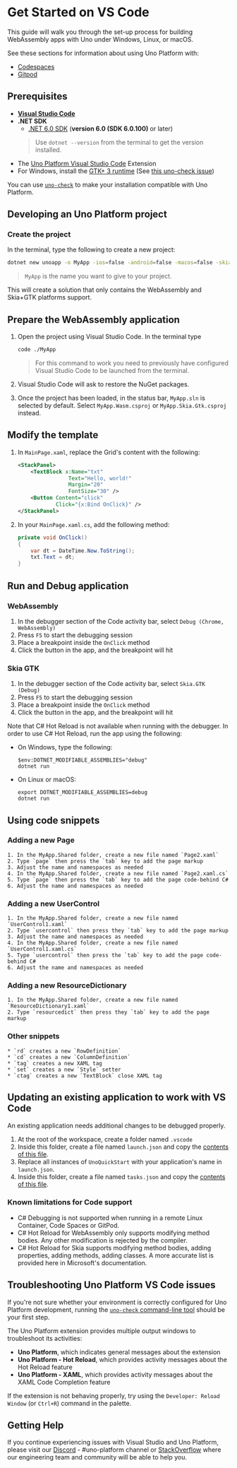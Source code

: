 # Get Started on VS Code

This guide will walk you through the set-up process for building WebAssembly apps with Uno under Windows, Linux, or macOS.

See these sections for information about using Uno Platform with:
- [Codespaces](features/working-with-codespaces.md)
- [Gitpod](features/working-with-gitpod.md)

## Prerequisites

* [**Visual Studio Code**](https://code.visualstudio.com/)
* **.NET SDK**
    * [.NET 6.0 SDK](https://dotnet.microsoft.com/download/dotnet-core/5.0) (**version 6.0 (SDK 6.0.100)** or later)
    > Use `dotnet --version` from the terminal to get the version installed.
* The [Uno Platform Visual Studio Code](https://marketplace.visualstudio.com/items?itemName=unoplatform.vscode) Extension
* For Windows, install the [GTK+ 3 runtime](https://github.com/tschoonj/GTK-for-Windows-Runtime-Environment-Installer/releases) (See [this uno-check issue](https://github.com/unoplatform/uno.check/issues/12))

You can use [`uno-check`](https://github.com/unoplatform/uno.check) to make your installation compatible with Uno Platform.

## Developing an Uno Platform project

### Create the project

In the terminal, type the following to create a new project:

```bash
dotnet new unoapp -o MyApp -ios=false -android=false -macos=false -skia-tizen=false -skia-wpf=false -skia-linux-fb=false --vscode
```

> `MyApp` is the name you want to give to your project.

This will create a solution that only contains the WebAssembly and Skia+GTK platforms support.

## Prepare the WebAssembly application

1. Open the project using Visual Studio Code. In the terminal type

    ```bash
    code ./MyApp
    ```

    > For this command to work you need to previously have configured Visual Studio Code to be launched from the terminal.

1. Visual Studio Code will ask to restore the NuGet packages.
1. Once the project has been loaded, in the status bar, `MyApp.sln` is selected by default. Select `MyApp.Wasm.csproj` or `MyApp.Skia.Gtk.csproj` instead.

## Modify the template

1. In `MainPage.xaml`, replace the Grid's content with the following:

    ```xml
    <StackPanel>
        <TextBlock x:Name="txt"
                    Text="Hello, world!"
                    Margin="20"
                    FontSize="30" />
        <Button Content="click"
                Click="{x:Bind OnClick}" />
    </StackPanel>
    ```

2. In your `MainPage.xaml.cs`, add the following method:

    ```csharp
    private void OnClick()
    {
        var dt = DateTime.Now.ToString();
        txt.Text = dt;
    }
    ```

## Run and Debug application

### WebAssembly
1. In the debugger section of the Code activity bar, select `Debug (Chrome, WebAssembly)`
1. Press `F5` to start the debugging session
1. Place a breakpoint inside the `OnClick` method
1. Click the button in the app, and the breakpoint will hit

### Skia GTK
1. In the debugger section of the Code activity bar, select `Skia.GTK (Debug)`
1. Press `F5` to start the debugging session
1. Place a breakpoint inside the `OnClick` method
1. Click the button in the app, and the breakpoint will hit

Note that C# Hot Reload is not available when running with the debugger. In order to use C# Hot Reload, run the app using the following:
- On Windows, type the following:
    ```
    $env:DOTNET_MODIFIABLE_ASSEMBLIES="debug"
    dotnet run
    ```
- On Linux or macOS:
    ```
    export DOTNET_MODIFIABLE_ASSEMBLIES=debug
    dotnet run
    ```

## Using code snippets

### Adding a new Page
    1. In the MyApp.Shared folder, create a new file named `Page2.xaml`
    2. Type `page` then press the `tab` key to add the page markup
    3. Adjust the name and namespaces as needed
    4. In the MyApp.Shared folder, create a new file named `Page2.xaml.cs`
    5. Type `page` then press the `tab` key to add the page code-behind C#
    6. Adjust the name and namespaces as needed

### Adding a new UserControl
    1. In the MyApp.Shared folder, create a new file named `UserControl1.xaml`
    2. Type `usercontrol` then press they `tab` key to add the page markup
    3. Adjust the name and namespaces as needed
    4. In the MyApp.Shared folder, create a new file named `UserControl1.xaml.cs`
    5. Type `usercontrol` then press the `tab` key to add the page code-behind C#
    6. Adjust the name and namespaces as needed

### Adding a new ResourceDictionary
    1. In the MyApp.Shared folder, create a new file named `ResourceDictionary1.xaml`
    2. Type `resourcedict` then press they `tab` key to add the page markup

### Other snippets
    * `rd` creates a new `RowDefinition`
    * `cd` creates a new `ColumnDefinition`
    * `tag` creates a new XAML tag
    * `set` creates a new `Style` setter
    * `ctag` creates a new `TextBlock` close XAML tag

## Updating an existing application to work with VS Code

An existing application needs additional changes to be debugged properly.

1. At the root of the workspace, create a folder named `.vscode`
2. Inside this folder, create a file named `launch.json` and copy the [contents of this file](https://github.com/unoplatform/uno/blob/5b9d4b7/src/SolutionTemplate/Uno.ProjectTemplates.Dotnet/content/unoapp-net6/.vscode/launch.json).
3. Replace all instances of `UnoQuickStart` with your application's name in `launch.json`.
4. Inside this folder, create a file named `tasks.json` and copy the [contents of this file](https://github.com/unoplatform/uno/blob/5b9d4b725459dbc4d684f47db1485d84579b443b/src/SolutionTemplate/Uno.ProjectTemplates.Dotnet/content/unoapp-net6/.vscode/tasks.json).

### Known limitations for Code support
- C# Debugging is not supported when running in a remote Linux Container, Code Spaces or GitPod.
- C# Hot Reload for WebAssembly only supports modifying method bodies. Any other modification is rejected by the compiler.
- C# Hot Reload for Skia supports modifying method bodies, adding properties, adding methods, adding classes. A more accurate list is provided here in Microsoft's documentation.

## Troubleshooting Uno Platform VS Code issues

If you're not sure whether your environment is correctly configured for Uno Platform development, running the [`uno-check` command-line tool](uno-check.md) should be your first step.

The Uno Platform extension provides multiple output windows to troubleshoot its activities:
- **Uno Platform**, which indicates general messages about the extension
- **Uno Platform - Hot Reload**, which provides activity messages about the Hot Reload feature
- **Uno Platform - XAML**, which provides activity messages about the XAML Code Completion feature

If the extension is not behaving properly, try using the `Developer: Reload Window` (or `Ctrl+R`) command in the palette.

## Getting Help

If you continue experiencing issues with Visual Studio and Uno Platform, please visit our [Discord](https://www.platform.uno/discord) - #uno-platform channel or [StackOverflow](https://stackoverflow.com/questions/tagged/uno-platform) where our engineering team and community will be able to help you. 
